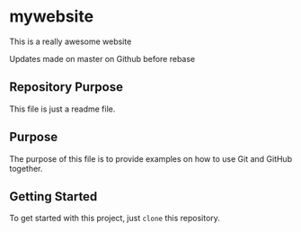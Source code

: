# mywebsite

This is a really awesome website

Updates made on master on Github before rebase

## Repository Purpose

This file is just a readme file.

## Purpose

The purpose of this file is to provide examples
on how to use Git and GitHub together.

## Getting Started

To get started with this project, just `clone` this repository.
